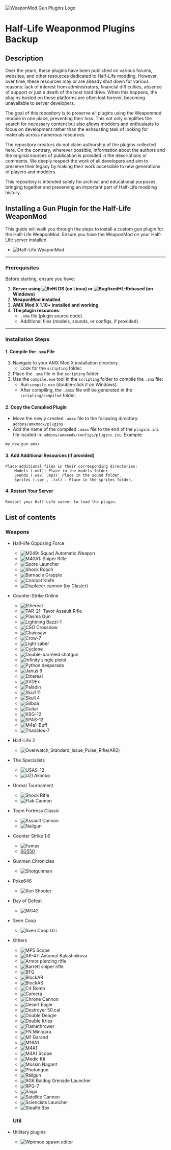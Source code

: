 ![WeaponMod Gun Plugins Logo](https://github.com/user-attachments/assets/7422beef-a99e-4460-8fae-7dbc919817f9)
# Half-Life Weaponmod Plugins Backup 

## Description 

Over the years, these plugins have been published on various forums, websites, and other resources dedicated to Half-Life modding. However, over time, these resources may or are already shut down for various reasons: lack of interest from administrators, financial difficulties, absence of support or just a death of the host hard drive. When this happens, the plugins hosted on these platforms are often lost forever, becoming unavailable to server developers.

The goal of this repository is to preserve all plugins using the Weaponmod module in one place, preventing their loss. This not only simplifies the search for necessary content but also allows modders and enthusiasts to focus on development rather than the exhausting task of looking for materials across numerous resources.

The repository creators do not claim authorship of the plugins collected here. On the contrary, wherever possible, information about the authors and the original sources of publication is provided in the descriptions or comments. We deeply respect the work of all developers and aim to preserve their legacy by making their work accessible to new generations of players and modders.

This repository is intended solely for archival and educational purposes, bringing together and preserving an important part of Half-Life modding history.

## Installing a Gun Plugin for the Half-Life WeaponMod

This guide will walk you through the steps to install a custom gun plugin for the Half-Life WeaponMod. Ensure you have the WeaponMod on your Half-Life server installed.

- ![Half-Life WeaponMod](https://github.com/tmp64/weaponmod)
---

### Prerequisites

Before starting, ensure you have:
1. **Server using ![ReHLDS](https://github.com/rehlds/ReHLDS) (on Linux) or ![BugfixedHL-Rebased](https://github.com/tmp64/BugfixedHL-Rebased) (on Windows)**
1. **WeaponMod installed**.
2. **AMX Mod X 1.10+ installed and working**.
3. **The plugin resources**:
   - `.sma` file (plugin source code).
   - Additional files (models, sounds, or configs, if provided).

---

### Installation Steps

#### 1. Compile the `.sma` File
1. Navigate to your AMX Mod X installation directory.
   - Look for the `scripting` folder.
2. Place the `.sma` file in the `scripting` folder.
3. Use the `compile.exe` tool in the `scripting` folder to compile the `.sma` file:
   - Run `compile.exe` (double-click it on Windows).
   - After compiling, the `.amxx` file will be generated in the `scripting/compiled` folder.

#### 2. Copy the Compiled Plugin
- Move the newly created `.amxx` file to the following directory: `addons/amxmodx/plugins`
- Add the name of the compiled `.amxx` file to the end of the `plugins.ini` file located in: `addons/amxmodx/configs/plugins.ini`. Example:

```plaintext
my_new_gun.amxx
```
#### 3. Add Additional Resources (if provided)

    Place additional files in their corresponding directories:
        Models (.mdl): Place in the models folder.
        Sounds (.wav, .mp3): Place in the sound folder.
        Sprites (.spr , .txt) : Place in the sprites folder.

#### 4. Restart Your Server

    Restart your Half-Life server to load the plugin.


## List of contents 

### Weapons

* Half-life Opposing Force
  - ![M249: Squad Automatic Weapon](https://github.com/andreiseverin/WeaponMod-guns-backup/tree/main/Plugins/wpn_m249)
  - ![M40A1: Sniper Rifle](https://github.com/andreiseverin/WeaponMod-guns-backup/tree/main/Plugins/wpn_sniperrifle)
  - ![Spore Launcher](https://github.com/andreiseverin/WeaponMod-guns-backup/tree/main/Plugins/wpn_sporelauncher)
  - ![Shock Roach](https://github.com/andreiseverin/WeaponMod-guns-backup/tree/main/Plugins/wpn_shockroach)
  - ![Barnacle Grapple](https://github.com/andreiseverin/WeaponMod-guns-backup/tree/main/Plugins/wpn_grapple)
  - ![Combat Knife](https://github.com/andreiseverin/WeaponMod-guns-backup/tree/main/Plugins/wpn_knife)
  - ![Displacer cannon (by Glaster)](https://github.com/andreiseverin/WeaponMod-guns-backup/tree/main/Plugins/wpn_displacer)

* Counter-Strike Online
  - ![Ethereal](https://github.com/andreiseverin/WeaponMod-guns-backup/tree/main/Plugins/wpn_ethereal)
  - ![TAR-21: Tavor Assault Rifle](https://github.com/andreiseverin/WeaponMod-guns-backup/tree/main/Plugins/wpn_tar21)
  - ![Plasma Gun](https://github.com/andreiseverin/WeaponMod-guns-backup/tree/main/Plugins/wpn_plasmagun)
  - ![Lightning Bazzi-1](https://github.com/andreiseverin/WeaponMod-guns-backup/tree/main/Plugins/wpn_cart)
  - ![CSO Crossbow](https://github.com/andreiseverin/WeaponMod-guns-backup/tree/main/Plugins/wpn_cbowex)
  - ![Chainsaw](https://github.com/andreiseverin/WeaponMod-guns-backup/tree/main/Plugins/wpn_chainsaw)
  - ![Crow-7](https://github.com/andreiseverin/WeaponMod-guns-backup/tree/main/Plugins/wpn_crow7)
  - ![Light saber](https://github.com/andreiseverin/WeaponMod-guns-backup/tree/main/Plugins/wpn_cso_lightsaber)
  - ![Cyclone](https://github.com/andreiseverin/WeaponMod-guns-backup/tree/main/Plugins/wpn_cyclone)
  - ![Double-barreled shotgun](https://github.com/andreiseverin/WeaponMod-guns-backup/tree/main/Plugins/wpn_dbarrel)
  - ![Infinity single pistol](https://github.com/andreiseverin/WeaponMod-guns-backup/tree/main/Plugins/wpn_infinity)
  - ![Python desperado](https://github.com/andreiseverin/WeaponMod-guns-backup/tree/main/Plugins/wpn_desperado)
  - ![Janus 9](https://github.com/andreiseverin/WeaponMod-guns-backup/tree/main/Plugins/wpn_emace)
  - ![Ethereal](https://github.com/andreiseverin/WeaponMod-guns-backup/tree/main/Plugins/wpn_ethereal)
  - ![SVDEx](https://github.com/andreiseverin/WeaponMod-guns-backup/tree/main/Plugins/wpn_svdex)
  - ![Paladin](https://github.com/andreiseverin/WeaponMod-guns-backup/tree/main/Plugins/wpn_paladin)
  - ![Skull 11](https://github.com/andreiseverin/WeaponMod-guns-backup/tree/main/Plugins/wpn_skull11)
  - ![Skull 4](https://github.com/andreiseverin/WeaponMod-guns-backup/tree/main/Plugins/wpn_skull4)
  - ![Gilboa](https://github.com/andreiseverin/WeaponMod-guns-backup/tree/main/Plugins/wpn_gilboa)
  - ![Guitar](https://github.com/andreiseverin/WeaponMod-guns-backup/tree/main/Plugins/wpn_guitar)
  - ![KSG-12](https://github.com/andreiseverin/WeaponMod-guns-backup/tree/main/Plugins/wpn_ksg12)
  - ![SPAS-12](https://github.com/andreiseverin/WeaponMod-guns-backup/tree/main/Plugins/wpn_spas12)
  - ![M4a1-Buff](https://github.com/andreiseverin/WeaponMod-guns-backup/tree/main/Plugins/wpn_m4a1_buf)
  - ![Thanatos-7](https://github.com/andreiseverin/WeaponMod-guns-backup/tree/main/Plugins/wpn_thanatos7)
   

* Half-Life 2
  - ![Overwatch_Standard_Issue_Pulse_Rifle(AR2)](https://github.com/andreiseverin/WeaponMod-guns-backup/tree/main/Plugins/wpn_ar2)

* The Specialists
  - ![USAS-12](https://github.com/andreiseverin/WeaponMod-guns-backup/tree/main/Plugins/wpn_usas12)
  - ![UZI Akimbo](https://github.com/andreiseverin/WeaponMod-guns-backup/tree/main/Plugins/wpn_uzi_akimbo)

* Unreal Tournament
  - ![Shock Rifle](https://github.com/andreiseverin/WeaponMod-guns-backup/tree/main/Plugins/wpn_UT_ShockRifle)
  - ![Flak Cannon](https://github.com/andreiseverin/WeaponMod-guns-backup/tree/main/Plugins/wpn_UT_FlakCannon)

* Team Fortress Classic
  - ![Assault Cannon](https://github.com/andreiseverin/WeaponMod-guns-backup/tree/main/Plugins/wpn_ac)
  - ![Nailgun](https://github.com/andreiseverin/WeaponMod-guns-backup/tree/main/Plugins/wpn_tfcnailgun)

* Counter Strike 1.6
  - ![Famas](https://github.com/andreiseverin/WeaponMod-guns-backup/tree/main/Plugins/wpn_famas)
  - [SG550](https://github.com/andreiseverin/WeaponMod-guns-backup/tree/main/Plugins/wpn_sg550)

* Gunman Chronicles
  - ![Shotgunman](https://github.com/andreiseverin/WeaponMod-guns-backup/tree/main/Plugins/wpn_shotgunman)

* Poke646
  - ![Xen Shooter](https://github.com/andreiseverin/WeaponMod-guns-backup/tree/main/Plugins/wpn_xen_shooter)

* Day of Defeat
  - ![MG42](https://github.com/andreiseverin/WeaponMod-guns-backup/tree/main/Plugins/wpn_mg42)

* Sven Coop
  - ![Sven Coop Uzi](https://github.com/andreiseverin/WeaponMod-guns-backup/tree/main/Plugins/wpn_uzi_sven_coop)

* Others
  - ![MP5 Scope](https://github.com/andreiseverin/WeaponMod-guns-backup/tree/main/Plugins/wpn_9mmarS)
  - ![AK-47: Avtomat Kalashnikova](https://github.com/andreiseverin/WeaponMod-guns-backup/tree/main/Plugins/wpn_ak47)
  - ![Armor piercing rifle](https://github.com/andreiseverin/WeaponMod-guns-backup/tree/main/Plugins/wpn_armorpiercingrifle)
  - ![Barrett sniper rifle](https://github.com/andreiseverin/WeaponMod-guns-backup/tree/main/Plugins/wpn_barrett)
  - ![BFG](https://github.com/andreiseverin/WeaponMod-guns-backup/tree/main/Plugins/wpn_bfg)
  - ![BlockAR](https://github.com/andreiseverin/WeaponMod-guns-backup/tree/main/Plugins/wpn_blockar)
  - ![BlockAS](https://github.com/andreiseverin/WeaponMod-guns-backup/tree/main/Plugins/wpn_blockas)
  - ![C4 Bomb](https://github.com/andreiseverin/WeaponMod-guns-backup/tree/main/Plugins/wpn_c4_bomb)
  - ![Camera](https://github.com/andreiseverin/WeaponMod-guns-backup/tree/main/Plugins/wpn_camera)
  - ![Chrone Cannon](https://github.com/andreiseverin/WeaponMod-guns-backup/tree/main/Plugins/wpn_chronecannon)
  - ![Desert Eagle](https://github.com/andreiseverin/WeaponMod-guns-backup/tree/main/Plugins/wpn_deagle)
  - ![Destroyer 50.cal](https://github.com/andreiseverin/WeaponMod-guns-backup/tree/main/Plugins/wpn_destroyer)
  - ![Double Deagle](https://github.com/andreiseverin/WeaponMod-guns-backup/tree/main/Plugins/wpn_ddeagle)
  - ![Double Kriss](https://github.com/andreiseverin/WeaponMod-guns-backup/tree/main/Plugins/wpn_dkirss)
  - ![Flamethrower](https://github.com/andreiseverin/WeaponMod-guns-backup/tree/main/Plugins/wpn_flamethrower)
  - ![FN Minipara](https://github.com/andreiseverin/WeaponMod-guns-backup/tree/main/Plugins/wpn_fn_minipara)
  - ![M1 Garand](https://github.com/andreiseverin/WeaponMod-guns-backup/tree/main/Plugins/wpn_garand)
  - ![M16A1](https://github.com/andreiseverin/WeaponMod-guns-backup/tree/main/Plugins/wpn_m16a1)
  - ![M4A1](https://github.com/andreiseverin/WeaponMod-guns-backup/tree/main/Plugins/wpn_m4a1)
  - ![M4A1 Scope](https://github.com/andreiseverin/WeaponMod-guns-backup/tree/main/Plugins/wpn_m4a1scope)
  - ![Medic Kit](https://github.com/andreiseverin/WeaponMod-guns-backup/tree/main/Plugins/wpn_medkit)
  - ![Mossin Nagant](https://github.com/andreiseverin/WeaponMod-guns-backup/tree/main/Plugins/wpn_mossin)
  - ![Photongun](https://github.com/andreiseverin/WeaponMod-guns-backup/tree/main/Plugins/wpn_photongun)
  - ![Railgun](https://github.com/andreiseverin/WeaponMod-guns-backup/tree/main/Plugins/wpn_railgun)
  - ![RG6 Buldog Grenade Launcher](https://github.com/andreiseverin/WeaponMod-guns-backup/tree/main/Plugins/wpn_rg6)
  - ![RPG-7](https://github.com/andreiseverin/WeaponMod-guns-backup/tree/main/Plugins/wpn_rpg7)
  - ![Saiga](https://github.com/andreiseverin/WeaponMod-guns-backup/tree/main/Plugins/wpn_saiga)
  - ![Satellite Cannon](https://github.com/andreiseverin/WeaponMod-guns-backup/tree/main/Plugins/wpn_satellite)
  - ![Sciencists Launcher](https://github.com/andreiseverin/WeaponMod-guns-backup/tree/main/Plugins/wpn_scigun)
  - ![Stealth Box](https://github.com/andreiseverin/WeaponMod-guns-backup/tree/main/Plugins/wpn_stealth_box)


  ### Util

* Utilitary plugins
  - ![Wpnmod spawn editor](https://github.com/andreiseverin/WeaponMod-guns-backup/tree/main/Utilities/weaponmod_spawn_editor)

